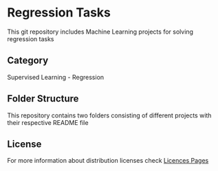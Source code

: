 # Regression Tasks

This git repository includes Machine Learning projects for solving regression tasks

## Category

Supervised Learning - Regression

## Folder Structure

This repository contains two folders consisting of different projects with their respective README file

## License

For more information about distribution licenses check [Licences Pages](https://choosealicense.com/licenses/)
